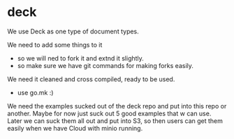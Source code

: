 # deck

We use Deck as one type of document types.

We need to add some things to it

- so we will ned to fork it and extnd it slightly.
- so make sure we have git commands for making forks easily.

We need it cleaned and cross compiled, ready to be used.
- use go.mk :)

We need the examples sucked out of the deck repo and put into this repo or another. Maybe for now just suck out 5 good examples that w can use. Later we can suck them all out and put into S3, so then users can get them easily when we have Cloud with minio running.
